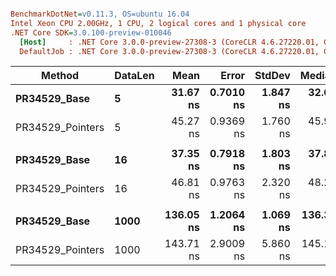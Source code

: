 ``` ini

BenchmarkDotNet=v0.11.3, OS=ubuntu 16.04
Intel Xeon CPU 2.00GHz, 1 CPU, 2 logical cores and 1 physical core
.NET Core SDK=3.0.100-preview-010046
  [Host]     : .NET Core 3.0.0-preview-27308-3 (CoreCLR 4.6.27220.01, CoreFX 4.7.19.5401), 64bit RyuJIT
  DefaultJob : .NET Core 3.0.0-preview-27308-3 (CoreCLR 4.6.27220.01, CoreFX 4.7.19.5401), 64bit RyuJIT


```
|           Method | DataLen |      Mean |     Error |   StdDev |    Median | Ratio | RatioSD |
|----------------- |-------- |----------:|----------:|---------:|----------:|------:|--------:|
|     **PR34529_Base** |       **5** |  **31.67 ns** | **0.7010 ns** | **1.847 ns** |  **32.64 ns** |  **1.00** |    **0.00** |
| PR34529_Pointers |       5 |  45.27 ns | 0.9369 ns | 1.760 ns |  45.96 ns |  1.43 |    0.10 |
|                  |         |           |           |          |           |       |         |
|     **PR34529_Base** |      **16** |  **37.35 ns** | **0.7918 ns** | **1.803 ns** |  **37.88 ns** |  **1.00** |    **0.00** |
| PR34529_Pointers |      16 |  46.81 ns | 0.9763 ns | 2.320 ns |  48.26 ns |  1.26 |    0.08 |
|                  |         |           |           |          |           |       |         |
|     **PR34529_Base** |    **1000** | **136.05 ns** | **1.2064 ns** | **1.069 ns** | **136.30 ns** |  **1.00** |    **0.00** |
| PR34529_Pointers |    1000 | 143.71 ns | 2.9009 ns | 5.860 ns | 145.14 ns |  1.05 |    0.04 |
